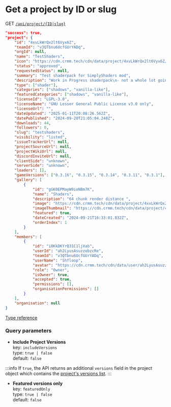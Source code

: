 # Get a project by ID or slug

GET [`/api/project/{ID|slug}`](/api/project/4xvLkWrQx2lt6Vyx6Z)

```json
"success": true,
"project": {
    "id": "4xvLkWrQx2lt6Vyx6Z",
    "teamId": "v3QTbnu6UcfGUrYADq",
    "orgId": null,
    "name": "TestShaders",
    "icon": "https://cdn.crmm.tech/cdn/data/project/4xvLkWrQx2lt6Vyx6Z/ls2JTf78WZg8XCv8qx_128.webp",
    "status": "approved",
    "requestedStatus": null,
    "summary": "Test shaderpack for SimplyShaders mod",
    "description": "Work in Progress shaderpack\n- not a whole lot going on \n- test shaders for Simply Shaders \n### Shaderpack format will likely change as updates come out\nCurrent Version: 6 - compatible with SimplyShaders 1.1.4-1.1.5\n\n\n## How to use\n* Install Simply Shaders quilt or puzzle\n* add shaderpacks into /mods/shaderpacks/   -since v1.1.4\n  * previously in /mods/assets/shaders/\n* find the shader button (bottom left of options menu) \n* select shader pack and enable it ",
    "type": ["shader"],
    "categories": ["shadows", "vanilla-like"],
    "featuredCategories": ["shadows", "vanilla-like"],
    "licenseId": "LGPL-3.0",
    "licenseName": "GNU Lesser General Public License v3.0 only",
    "licenseUrl": "",
    "dateUpdated": "2025-01-11T20:08:26.562Z",
    "datePublished": "2024-09-20T21:05:04.240Z",
    "downloads": 44,
    "followers": 0,
    "slug": "testshaders",
    "visibility": "listed",
    "issueTrackerUrl": null,
    "projectSourceUrl": null,
    "projectWikiUrl": null,
    "discordInviteUrl": null,
    "clientSide": "unknown",
    "serverSide": "unknown",
    "loaders": [],
    "gameVersions": ["0.3.16", "0.3.15", "0.3.14", "0.3.11", "0.3.1"],
    "gallery": [
        {
            "id": "gGK0EPMayW9ioNBm7K",
            "name": "Shaders",
            "description": "64 chunk render distance ",
            "image": "https://cdn.crmm.tech/cdn/data/project/4xvLkWrQx2lt6Vyx6Z/gallery/s2y6xAQzAslF04YaUb",
            "imageThumbnail": "https://cdn.crmm.tech/cdn/data/project/4xvLkWrQx2lt6Vyx6Z/gallery/dJH8_ag7j_waPvPfYu_420.webp",
            "featured": true,
            "dateCreated": "2024-09-21T16:33:01.832Z",
            "orderIndex": 1
        }
    ],
    "members": [
        {
            "id": "i0KkDKYrQ31C1ljXab",
            "userId": "ah2LyusAsuzzobzcRe",
            "teamId": "v3QTbnu6UcfGUrYADq",
            "userName": "Shfloop",
            "avatar": "https://cdn.crmm.tech/cdn/data/user/ah2LyusAsuzzobzcRe/repqJiI8XfwnHGnMSa_128.jpeg",
            "role": "Owner",
            "isOwner": true,
            "accepted": true,
            "permissions": [],
            "organisationPermissions": []
        }
    ],
    "organisation": null
}
```

[Type reference](/packages/utils/src/types/api/index.ts#L52)


### Query parameters
- **Include Project Versions** \
    key: `includeVersions` \
    type: `true | false` \
    default: `false`

:::info
If `true`, the API returns an additional `versions` field in the project object which contains the [project's versions list](/version/get-project-versions.html).
:::

- **Featured versions only** \
    key: `featuredOnly` \
    type: `true | false` \
    default: `false`